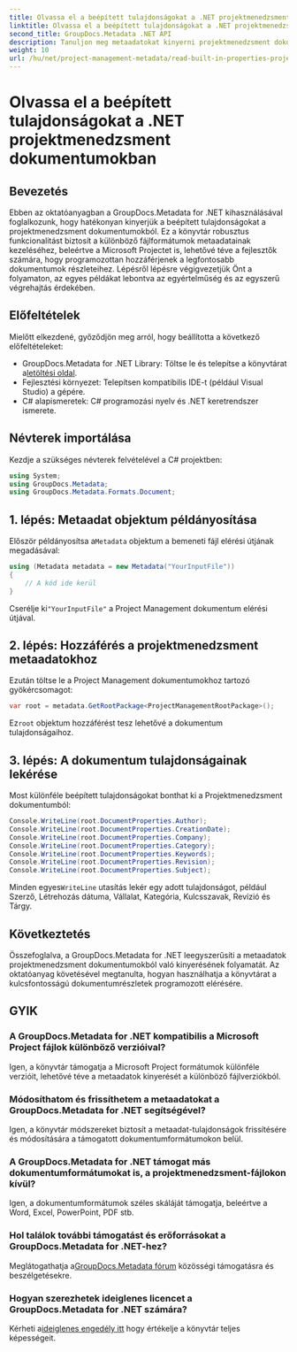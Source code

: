 ```yaml
---
title: Olvassa el a beépített tulajdonságokat a .NET projektmenedzsment dokumentumokban
linktitle: Olvassa el a beépített tulajdonságokat a .NET projektmenedzsment dokumentumokban
second_title: GroupDocs.Metadata .NET API
description: Tanuljon meg metaadatokat kinyerni projektmenedzsment dokumentumokból a GroupDocs.Metadata for .NET segítségével. Növelje dokumentumfeldolgozási képességeit.
weight: 10
url: /hu/net/project-management-metadata/read-built-in-properties-project-management-documents/
---
```


# Olvassa el a beépített tulajdonságokat a .NET projektmenedzsment dokumentumokban

## Bevezetés
Ebben az oktatóanyagban a GroupDocs.Metadata for .NET kihasználásával foglalkozunk, hogy hatékonyan kinyerjük a beépített tulajdonságokat a projektmenedzsment dokumentumokból. Ez a könyvtár robusztus funkcionalitást biztosít a különböző fájlformátumok metaadatainak kezeléséhez, beleértve a Microsoft Projectet is, lehetővé téve a fejlesztők számára, hogy programozottan hozzáférjenek a legfontosabb dokumentumok részleteihez. Lépésről lépésre végigvezetjük Önt a folyamaton, az egyes példákat lebontva az egyértelműség és az egyszerű végrehajtás érdekében.
## Előfeltételek
Mielőtt elkezdené, győződjön meg arról, hogy beállította a következő előfeltételeket:
-  GroupDocs.Metadata for .NET Library: Töltse le és telepítse a könyvtárat a[letöltési oldal](https://releases.groupdocs.com/metadata/net/).
- Fejlesztési környezet: Telepítsen kompatibilis IDE-t (például Visual Studio) a gépére.
- C# alapismeretek: C# programozási nyelv és .NET keretrendszer ismerete.

## Névterek importálása
Kezdje a szükséges névterek felvételével a C# projektben:
```csharp
using System;
using GroupDocs.Metadata;
using GroupDocs.Metadata.Formats.Document;
```
## 1. lépés: Metaadat objektum példányosítása
 Először példányosítsa a`Metadata` objektum a bemeneti fájl elérési útjának megadásával:
```csharp
using (Metadata metadata = new Metadata("YourInputFile"))
{
    // A kód ide kerül
}
```
 Cserélje ki`"YourInputFile"` a Project Management dokumentum elérési útjával.
## 2. lépés: Hozzáférés a projektmenedzsment metaadatokhoz
Ezután töltse le a Project Management dokumentumokhoz tartozó gyökércsomagot:
```csharp
var root = metadata.GetRootPackage<ProjectManagementRootPackage>();
```
Ez`root` objektum hozzáférést tesz lehetővé a dokumentum tulajdonságaihoz.
## 3. lépés: A dokumentum tulajdonságainak lekérése
Most különféle beépített tulajdonságokat bonthat ki a Projektmenedzsment dokumentumból:
```csharp
Console.WriteLine(root.DocumentProperties.Author);
Console.WriteLine(root.DocumentProperties.CreationDate);
Console.WriteLine(root.DocumentProperties.Company);
Console.WriteLine(root.DocumentProperties.Category);
Console.WriteLine(root.DocumentProperties.Keywords);
Console.WriteLine(root.DocumentProperties.Revision);
Console.WriteLine(root.DocumentProperties.Subject);
```
 Minden egyes`WriteLine` utasítás lekér egy adott tulajdonságot, például Szerző, Létrehozás dátuma, Vállalat, Kategória, Kulcsszavak, Revízió és Tárgy.

## Következtetés
Összefoglalva, a GroupDocs.Metadata for .NET leegyszerűsíti a metaadatok projektmenedzsment dokumentumokból való kinyerésének folyamatát. Az oktatóanyag követésével megtanulta, hogyan használhatja a könyvtárat a kulcsfontosságú dokumentumrészletek programozott elérésére.

## GYIK
### A GroupDocs.Metadata for .NET kompatibilis a Microsoft Project fájlok különböző verzióival?
Igen, a könyvtár támogatja a Microsoft Project formátumok különféle verzióit, lehetővé téve a metaadatok kinyerését a különböző fájlverziókból.
### Módosíthatom és frissíthetem a metaadatokat a GroupDocs.Metadata for .NET segítségével?
Igen, a könyvtár módszereket biztosít a metaadat-tulajdonságok frissítésére és módosítására a támogatott dokumentumformátumokon belül.
### A GroupDocs.Metadata for .NET támogat más dokumentumformátumokat is, a projektmenedzsment-fájlokon kívül?
Igen, a dokumentumformátumok széles skáláját támogatja, beleértve a Word, Excel, PowerPoint, PDF stb.
### Hol találok további támogatást és erőforrásokat a GroupDocs.Metadata for .NET-hez?
 Meglátogathatja a[GroupDocs.Metadata fórum](https://forum.groupdocs.com/c/metadata/14) közösségi támogatásra és beszélgetésekre.
### Hogyan szerezhetek ideiglenes licencet a GroupDocs.Metadata for .NET számára?
 Kérheti a[ideiglenes engedély itt](https://purchase.groupdocs.com/temporary-license/) hogy értékelje a könyvtár teljes képességeit.